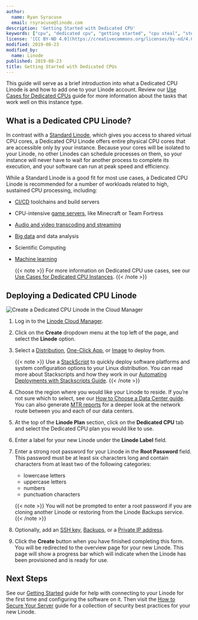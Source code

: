 ```yaml
---
author:
  name: Ryan Syracuse
  email: rsyracuse@linode.com
description: 'Getting Started with Dedicated CPU'
keywords: ["cpu", "dedicated cpu", "getting started", "cpu steal", "steal"]
license: '[CC BY-ND 4.0](https://creativecommons.org/licenses/by-nd/4.0)'
modified: 2019-08-23
modified_by:
  name: Linode
published: 2019-08-23
title: Getting Started with Dedicated CPUs
---
```


This guide will serve as a brief introduction into what a Dedicated CPU Linode is and how to add one to your Linode account. Review our [Use Cases for Dedicated CPUs](/docs/platform/dedicated-cpu/dedicated-cpu-use-cases/) guide for more information about the tasks that work well on this instance type.

## What is a Dedicated CPU Linode?

In contrast with a [Standard Linode](/docs/platform/how-to-choose-a-linode-plan/#2-standard), which gives you access to shared virtual CPU cores, a Dedicated CPU Linode offers entire physical CPU cores that are accessible only by your instance. Because your cores will be isolated to your Linode, no other Linodes can schedule processes on them, so your instance will never have to wait for another process to complete its execution, and your software can run at peak speed and efficiency.

While a Standard Linode is a good fit for most use cases, a Dedicated CPU Linode is recommended for a number of workloads related to high, sustained CPU processing, including:

- [CI/CD](/docs/development/ci/introduction-ci-cd/) toolchains and build servers
- CPU-intensive [game servers](/docs/game-servers/), like Minecraft or Team Fortress
- [Audio and video transcoding and streaming](/docs/applications/media-servers/)
- [Big data](/docs/applications/big-data/) and data analysis
- Scientific Computing
- [Machine learning](/docs/applications/big-data/how-to-move-machine-learning-model-to-production/)

    {{< note >}}
For more information on Dedicated CPU use cases, see our [Use Cases for Dedicated CPU Instances](/docs/platform/dedicated-cpu/dedicated-cpu-use-cases/).
{{< /note >}}

## Deploying a Dedicated CPU Linode

![Create a Dedicated CPU Linode in the Cloud Manager](dedi-cpu-with-new-manager.gif)

1. Log in to the [Linode Cloud Manager](https://cloud.linode.com).

1. Click on the **Create** dropdown menu at the top left of the page, and select the **Linode** option.

1. Select a [Distribution](/docs/quick-answers/linux/choosing-a-distribution/), [One-Click App](/docs/platform/one-click/how-to-use-one-click-apps-at-linode/), or [Image](/docs/platform/disk-images/linode-images/) to deploy from.

    {{< note >}}
Use a [StackScript](https://www.linode.com/stackscripts) to quickly deploy software platforms and system configuration options to your Linux distribution. You can read more about Stackscripts and how they work in our [Automating Deployments with Stackscripts Guide](/docs/platform/stackscripts/).
  {{< /note >}}

1. Choose the region where you would like your Linode to reside. If you’re not sure which to select, see our [How to Choose a Data Center guide](/docs/platform/how-to-choose-a-data-center/). You can also generate [MTR reports](/docs/networking/diagnostics/diagnosing-network-issues-with-mtr/) for a deeper look at the network route between you and each of our data centers.

1. At the top of the **Linode Plan** section, click on the **Dedicated CPU** tab and select the Dedicated CPU plan you would like to use.

1. Enter a label for your new Linode under the **Linode Label** field.

1. Enter a strong root password for your Linode in the **Root Password** field. This password must be at least six characters long and contain characters from at least two of the following categories:

    - lowercase letters
    - uppercase letters
    - numbers
    - punctuation characters

    {{< note >}}
You will not be prompted to enter a root password if you are cloning another Linode or restoring from the Linode Backups service.
{{< /note >}}

1. Optionally, add an [SSH key](/docs/security/authentication/use-public-key-authentication-with-ssh/#upload-your-ssh-key-to-the-cloud-manager), [Backups](/docs/platform/disk-images/linode-backup-service/), or a [Private IP address](/docs/platform/manager/remote-access/#adding-private-ip-addresses).

1. Click the **Create** button when you have finished completing this form. You will be redirected to the overview page for your new Linode. This page will show a progress bar which will indicate when the Linode has been provisioned and is ready for use.

## Next Steps

See our [Getting Started](/docs/getting-started/) guide for help with connecting to your Linode for the first time and configuring the software on it. Then visit the [How to Secure Your Server](/docs/security/securing-your-server/) guide for a collection of security best practices for your new Linode.

